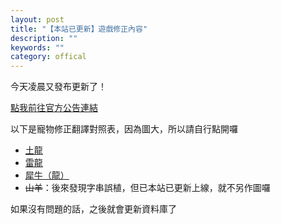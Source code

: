 ```yaml
---
layout: post
title: "【本站已更新】遊戲修正內容"
description: ""
keywords: ""
category: offical
---
```

<p>今天凌晨又發布更新了！</p><p><span class="label label-info"><a href="http://cafe.naver.com/mstoneage/189194">點我前往官方公告連結</a></span></p><p>以下是寵物修正翻譯對照表，因為圖大，所以請自行點開囉</p><div style="display: block; clear: both;"><ul><li><a href="http://i.imgbox.com/O00mhU0a.jpg">土龍</a></li><li><a href="http://i.imgbox.com/Ony3Woe1.jpg">雷龍</a></li><li><a href="http://i.imgbox.com/vcmZcZSH.jpg">犀牛（龍）</a></li><li><del>山羊</del>：後來發現字串誤植，但已本站已更新上線，就不另作圖囉</li></ul></div><p>如果沒有問題的話，之後就會更新資料庫了</p>
